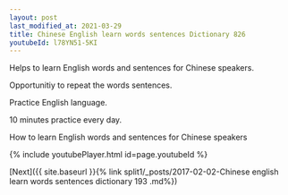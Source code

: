 ```yaml
---
layout: post
last_modified_at: 2021-03-29
title: Chinese English learn words sentences Dictionary 826 
youtubeId: l78YN51-5KI
---
```

 
 
Helps to learn English words and sentences for Chinese speakers.

Opportunitiy to repeat the words sentences. 

Practice English language. 
 
10 minutes practice every day. 
 
How to learn English words and sentences for Chinese speakers 
 
{% include youtubePlayer.html id=page.youtubeId %}
 
 
[Next]({{ site.baseurl }}{% link  split1/_posts/2017-02-02-Chinese english learn words sentences dictionary 193 .md%})
 
